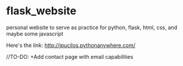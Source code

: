 # flask_website
personal website to serve as practice for python, flask, html, css, and maybe some javascript

Here's the link:
http://jpucilos.pythonanywhere.com/


//TO-DO:
+Add contact page with email capabilities
